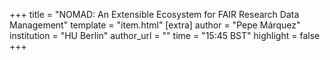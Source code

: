 +++
title = "NOMAD: An Extensible Ecosystem for FAIR Research Data Management"
template = "item.html"
[extra]
author = "Pepe Márquez"
institution = "HU Berlin"
author_url = ""
time = "15:45 BST"
highlight = false
+++
